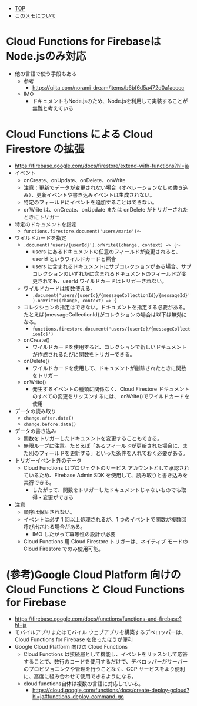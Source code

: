 - [TOP](./firestore_index.md)
- [このメモについて](../README.md)


# Cloud Functions for FirebaseはNode.jsのみ対応
* 他の言語で使う手段もある
    * 参考
        * https://qiita.com/norami_dream/items/b6bf6d5a472d0a1acccc
    * IMO
        * ドキュメントもNode.jsのため、Node.jsを利用して実装することが無難と考えている
    

# Cloud Functions による Cloud Firestore の拡張
* https://firebase.google.com/docs/firestore/extend-with-functions?hl=ja
* イベント
    * onCreate、onUpdate、onDelete、onWrite
    * 注意：更新でデータが変更されない場合（オペレーションなしの書き込み）、更新イベントや書き込みイベントは生成されない。
    * 特定のフィールドにイベントを追加することはできない。
    * onWrite は、onCreate、onUpdate または onDelete がトリガーされたときにトリガー
* 特定のドキュメントを指定
    * `functions.firestore.document('users/marie')〜`
* ワイルドカードを指定
    * `.document('users/{userId}').onWrite((change, context) => {〜`
        * users にあるドキュメントの任意のフィールドが変更されると、userId というワイルドカードと照合
        * users に含まれるドキュメントにサブコレクションがある場合、サブコレクションのいずれかに含まれるドキュメントのフィールドが変更されても、userId ワイルドカードはトリガーされない。
    * ワイルドカードは複数使える。
        * `.document('users/{userId}/{messageCollectionId}/{messageId}').onWrite((change, context) => {`
    * コレクションの指定はできない。ドキュメントを指定する必要がある。たとえば{messageCollectionId}がコレクションの場合は以下は無効になる。
        * `functions.firestore.document('users/{userId}/{messageCollectionId}')`
    * onCreate() 
        * ワイルドカードを使用すると、コレクションで新しいドキュメントが作成されるたびに関数をトリガーできる。
    * onDelete() 
        * ワイルドカードを使用して、ドキュメントが削除されたときに関数をトリガー
    * onWrite()
        * 発生するイベントの種類に関係なく、Cloud Firestore ドキュメントのすべての変更をリッスンするには、 onWrite()でワイルドカードを使用
* データの読み取り
    * `change.after.data()`
    * `change.before.data()`
* データの書き込み
    * 関数をトリガーしたドキュメントを変更することもできる。
    * 無限ループに注意。たとえば「あるフィールドが更新された場合に、また別のフィールドを更新する」といった条件を入れておく必要がある。
* トリガーイベント外のデータ
    * Cloud Functions はプロジェクトのサービス アカウントとして承認されているため、Firebase Admin SDK を使用して、読み取りと書き込みを実行できる。
        * したがって、関数をトリガーしたドキュメントじゃないものでも取得・変更ができる
* 注意
    * 順序は保証されない。
    * イベントは必ず 1 回以上処理されるが、1 つのイベントで関数が複数回呼び出される場合がある。
        * IMO したがって冪等性の設計が必要
    * Cloud Functions 用 Cloud Firestore トリガーは、ネイティブ モードの Cloud Firestore でのみ使用可能。

# (参考)Google Cloud Platform 向けの Cloud Functions と Cloud Functions for Firebase
* https://firebase.google.com/docs/functions/functions-and-firebase?hl=ja
* モバイルアプリまたはモバイル ウェブアプリを構築するデベロッパーは、Cloud Functions for Firebase を使ったほうが便利
* Google Cloud Platform 向けの Cloud Functions
    * Cloud Functions は接続層として機能し、イベントをリッスンして応答することで、数行のコードを使用するだけで、デベロッパーがサーバーのプロビジョニングや管理を行うことなく、GCP サービスをより便利に、高度に組み合わせて使用できるようになる。
    * cloud functions自体は複数の言語に対応している。
        * https://cloud.google.com/functions/docs/create-deploy-gcloud?hl=ja#functions-deploy-command-go

